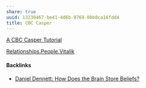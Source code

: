 ```yaml
---
share: true
uuid: 13238467-be41-4d6b-9769-0bb8ca16fdd4
title: CBC Casper
---
```

[A CBC Casper Tutorial](https://vitalik.ca/general/2018/12/05/cbc_casper.html)

[Relationships.People.Vitalik](../Vitalik)

#### Backlinks

* [Daniel Dennett: How Does the Brain Store Beliefs?](/072dd632-729b-4e18-9a48-5df256881d68)